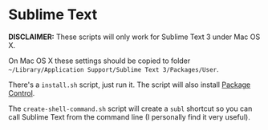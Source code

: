 Sublime Text
============

**DISCLAIMER:** These scripts will only work for Sublime Text 3 under Mac OS X.

On Mac OS X these settings should be copied to folder `~/Library/Application Support/Sublime Text 3/Packages/User`.

There's a `install.sh` script, just run it. The script will also install [Package Control](https://packagecontrol.io).

The `create-shell-command.sh` script will create a `subl` shortcut so you can call Sublime Text from the command line (I personally find it very useful).
